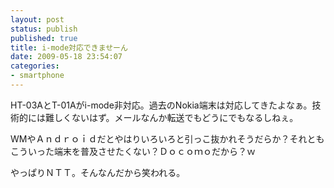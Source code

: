 ```yaml
---
layout: post
status: publish
published: true
title: i-mode対応できませーん
date: 2009-05-18 23:54:07
categories:
- smartphone
---
```

HT-03AとT-01Aがi-mode非対応。過去のNokia端末は対応してきたよなぁ。技術的には難しくないはず。メールなんか転送でもどうにでもなるしねぇ。

WMやＡｎｄｒｏｉｄだとやはりいろいろと引っこ抜かれそうだらか？それともこういった端末を普及させたくない？Ｄｏｃｏｍｏだから？ｗ

やっぱりＮＴＴ。そんなんだから笑われる。
